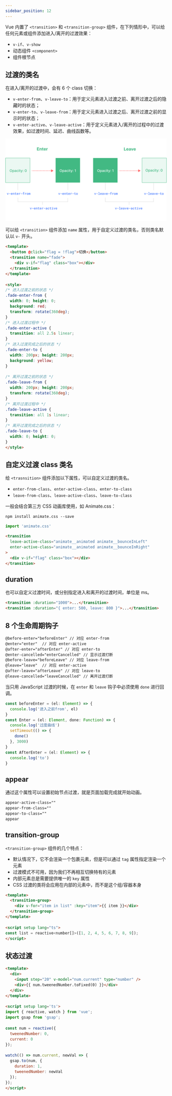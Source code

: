 ```yaml
---
sidebar_position: 12
---
```


Vue 内置了 `<transition>` 和 `<transition-group>` 组件，在下列情形中，可以给任何元素或组件添加进入/离开的过渡效果：

- `v-if`、`v-show`
- 动态组件 `<component>`
- 组件根节点

## 过渡的类名

在进入/离开的过渡中，会有 6 个 class 切换：

- `v-enter-from`、`v-leave-to`：用于定义元素进入过渡之前、离开过渡之后的隐藏时的状态；
- `v-enter-to`、`v-leave-from`：用于定义元素进入过渡之后、离开过渡之前的显示时的状态；
- `v-enter-active`、`v-leave-active`：用于定义元素进入/离开的过程中的过渡效果，如过渡时间、延迟、曲线函数等。

![transition.png](images/transition.png)

可以给 `<transition>` 组件添加 `name` 属性，用于自定义过渡的类名，否则类名默认以 `v-` 开头。

```html title="示例"
<template>
  <button @click="flag = !flag">切换</button>
  <transition name="fade">
    <div v-if="flag" class="box"></div>
  </transition>
</template>

<style>
/* 进入过渡之前的状态 */
.fade-enter-from {
  width: 0; height: 0;
  background: red;
  transform: rotate(360deg);
}
/* 进入过渡过程中 */
.fade-enter-active {
  transition: all 2.5s linear;
}
/* 进入过渡完成之后的状态 */
.fade-enter-to {
  width: 200px; height: 200px;
  background: yellow;
}

/* 离开过渡之前的状态 */
.fade-leave-from {
  width: 200px; height: 200px;
  transform: rotate(360deg);
}
/* 离开过渡过程中 */
.fade-leave-active {
  transition: all 1s linear;
}
/* 离开过渡完成之后的状态 */
.fade-leave-to {
  width: 0; height: 0;
}
</style>
```

## 自定义过渡 class 类名

给 `<trasnsition>` 组件添加以下属性，可以自定义过渡的类名。

- `enter-from-class`、`enter-active-class`、`enter-to-class`
- `leave-from-class`、`leave-active-class`、`leave-to-class`

一般会结合第三方 CSS 动画库使用，如 Animate.css：

```shell title="安装"
npm install animate.css --save
```

```js title="引入"
import 'animate.css'
```

```html title="使用"
<transition
  leave-active-class="animate__animated animate__bounceInLeft"
  enter-active-class="animate__animated animate__bounceInRight"
>
  <div v-if="flag" class="box"></div>
</transition>
```

## duration

也可以自定义过渡时间，或分别指定进入和离开的过渡时间，单位是 ms。

```html
<transition :duration="1000">...</transition>
<transition :duration="{ enter: 500, leave: 800 }">...</transition>
```

## 8 个生命周期钩子

```html
@before-enter="beforeEnter" // 对应 enter-from
@enter="enter"  // 对应 enter-active
@after-enter="afterEnter" // 对应 enter-to
@enter-cancelled="enterCancelled" // 显示过渡打断
@before-leave="beforeLeave" // 对应 leave-from
@leave="leave"  // 对应 enter-active
@after-leave="afterLeave" // 对应 leave-to
@leave-cancelled="leaveCancelled" // 离开过渡打断
```

当只用 JavaScript 过渡的时候，在 `enter` 和 `leave` 钩子中必须使用 `done` 进行回调。

```js
const beforeEnter = (el: Element) => {
  console.log('进入之前from', el)
}
const Enter = (el: Element, done: Function) => {
  console.log('过度曲线')
  setTimeout(() => {
    done()
  }, 3000)
}
const AfterEnter = (el: Element) => {
  console.log('to')
}
```

## appear

通过这个属性可以设置初始节点过渡，就是页面加载完成就开始动画。

```html
appear-active-class=""
appear-from-class=""
appear-to-class=""
appear
```

## transition-group

`<transition-group>` 组件的几个特点：

- 默认情况下，它不会渲染一个包裹元素，但是可以通过 `tag` 属性指定渲染一个元素
- 过渡模式不可用，因为我们不再相互切换特有的元素
- 内部元素总是需要提供唯一的 `key` 属性
- CSS 过渡的类将会应用在内部的元素中，而不是这个组/容器本身

```html
<template>
  <transition-group>
    <div v-for="item in list" :key="item">{{ item }}</div>
  </transition-group>
</template>

<script setup lang="ts">
const list = reactive<number[]>([1, 2, 4, 5, 6, 7, 8, 9]);
</script>
```

## 状态过渡

```html
<template>
  <div>
    <input step="20" v-model="num.current" type="number" />
    <div>{{ num.tweenedNumber.toFixed(0) }}</div>
  </div>
</template>

<script setup lang='ts'>
import { reactive, watch } from 'vue';
import gsap from 'gsap';

const num = reactive({
  tweenedNumber: 0,
  current: 0
});

watch(() => num.current, newVal => {
  gsap.to(num, {
    duration: 1,
    tweenedNumber: newVal
  });
});
</script>
```


